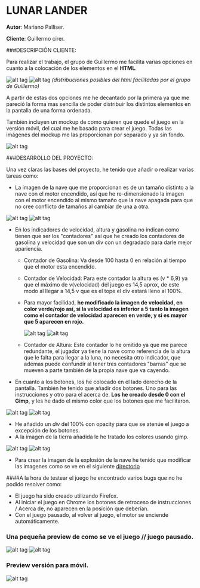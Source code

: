 # LUNAR LANDER


__Autor__: Mariano Palliser.

__Cliente__: Guillermo cirer.



###DESCRIPCIÓN CLIENTE:

Para realizar el trabajo, el grupo de Guillermo me facilita varias opciones en cuanto a la colocación de los elementos en el __HTML__.


![alt tag](https://github.com/mpalliser/LunarLander/blob/master/img/imgmd/fondo1.png)
![alt tag](https://github.com/mpalliser/LunarLander/blob/master/img/imgmd/fondo2.png)
_(distribuciones posibles del html facilitadas por el grupo de Guillermo)_



A partir de estas dos opciones me he decantado por la primera ya que me pareció la forma mas sencilla de poder distribuir los distintos elementos en la pantalla de una forma ordenada.

También incluyen un mockup de como quieren que quede el juego en la versión móvil, del cual me he basado para crear el juego. Todas las imágenes del mockup me las proporcionan por separado y ya sin fondo.

![alt tag](https://github.com/mpalliser/LunarLander/blob/master/img/imgmd/mockup.jpg)


###DESARROLLO DEL PROYECTO:

Una vez claras las bases del proyecto, he tenido que añadir o realizar varias tareas como:

* La imagen de la nave que me proporcionan es de un tamaño distinto a la nave con el motor encendido, así que he re-dimensionado la imagen con el motor encendido al mismo tamaño que la nave apagada para que no cree conflicto de tamaños al cambiar de una a otra.

![alt tag](https://github.com/mpalliser/LunarLander/blob/master/img/imgmd/nave.png)
![alt tag](https://github.com/mpalliser/LunarLander/blob/master/img/imgmd/naveFuego.png)

* En los indicadores de velocidad, altura y gasolina no indican como tienen que ser los "contadores" así que he creado los contadores de gasolina y velocidad que son un div con un degradado para darle mejor apariencia.
  * Contador de Gasolina: Va desde 100 hasta 0 en relación al tiempo que el motor esta encendido.
  * Contador de Velocidad: Para este contador la altura es (v * 6,9) ya que el máximo de v(velocidad) del juego es 14,5 aprox, de este modo al llegar a 14,5 v que es el tope el div estará lleno al 100%. 
  * Para mayor facilidad, __he modificado la imagen de velocidad, en color verde/rojo así, si la velocidad es inferior a 5 tanto la imagen como el contador de velocidad aparecen en verde, y si es mayor que 5 aparecen en rojo.__
  
    ![alt tag](https://github.com/mpalliser/LunarLander/blob/master/img/imgmd/velocidadGreen.png)
    ![alt tag](https://github.com/mpalliser/LunarLander/blob/master/img/imgmd/velocidadRed.png)

  * Contador de Altura: Este contador lo he omitido ya que me parece redundante, el jugador ya tiene la nave como referencia de la altura que le falta para llegar a la luna, no necesita otro indicador, que ademas puede confundir al tener tres contadores "barras" que se mueven a parte también de la propia nave que va cayendo.

* En cuanto a los botones, los he colocado en el lado derecho de la pantalla. También he tenido que añadir dos botones. Uno para las instrucciones y otro para el acerca de. __Los he creado desde 0 con el Gimp__, y les he dado el mismo color que los botones que me facilitaron.

![alt tag](https://github.com/mpalliser/LunarLander/blob/master/img/imgmd/info.png)
![alt tag](https://github.com/mpalliser/LunarLander/blob/master/img/imgmd/acercade.png)

* He añadido un *div* del 100% con opacity para que se atenúe el juego a excepción de los botones.
* A la imagen de la tierra añadida le he tratado los colores usando gimp.

![alt tag](https://github.com/mpalliser/LunarLander/blob/master/img/imgmd/tierra.png)
![alt tag](https://github.com/mpalliser/LunarLander/blob/master/img/imgmd/tierraTratada.png)

* Para crear la imagen de la explosión de la nave he tenido que modificar las imagenes como se ve en el siguiente [directorio](https://github.com/mpalliser/LunarLander/blob/master/img/explosion/)

####A la hora de testear el juego he encontrado varios bugs que no he podido resolver como:

* El juego ha sido creado utilizando Firefox.
* Al iniciar el juego en Chrome los botones de retroceso de instrucciones / Acerca de, no aparecen en la posición que deberían.
* Con el juego pausado, al volver al juego, el motor se enciende automáticamente.


### Una pequeña preview de como se ve el juego // juego pausado.
![alt tag](https://github.com/mpalliser/LunarLander/blob/master/img/imgmd/pantalla.png)
![alt tag](https://github.com/mpalliser/LunarLander/blob/master/img/imgmd/apagada.png)

### Preview versión para móvil.
![alt tag](https://github.com/mpalliser/LunarLander/blob/master/img/imgmd/movil.png)


